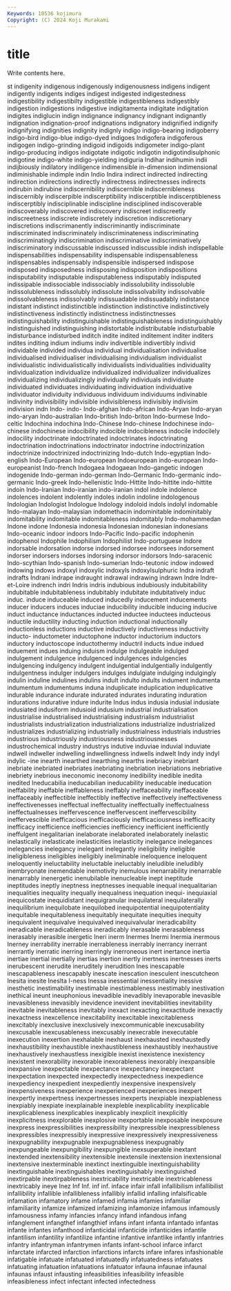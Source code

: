 ```yaml
---
Keywords: 10536 kojimura
Copyright: (C) 2024 Koji Murakami
---
```


# title

Write contents here.



st indigenity indigenous indigenously indigenousness indigens
indigent indigently indigents indiges indigest indigested indigestedness indigestibility indigestibilty indigestible
indigestibleness indigestibly indigestion indigestions indigestive indigitamenta indigitate indigitation indigites indiglucin
indign indignance indignancy indignant indignantly indignation indignation-proof indignations indignatory indignified
indignify indignifying indignities indignity indignly indigo indigo-bearing indigoberry indigo-bird indigo-blue
indigo-dyed indigoes Indigofera indigoferous indigogen indigo-grinding indigoid indigoids indigometer indigo-plant
indigo-producing indigos indigotate indigotic indigotin indigotindisulphonic indigotine indigo-white indigo-yielding indiguria
Indihar indihumin indii indijbiously indilatory indiligence indimensible in-dimension indimensional indiminishable
indimple indin Indio Indira indirect indirected indirecting indirection indirections indirectly
indirectness indirectnesses indirects indirubin indirubine indiscernibility indiscernible indiscernibleness indiscernibly indiscerpible
indiscerptibility indiscerptible indiscerptibleness indiscerptibly indisciplinable indiscipline indisciplined indiscoverable indiscoverably indiscovered
indiscovery indiscreet indiscreetly indiscreetness indiscrete indiscretely indiscretion indiscretionary indiscretions indiscrimanently
indiscriminantly indiscriminate indiscriminated indiscriminately indiscriminateness indiscriminating indiscriminatingly indiscrimination indiscriminative indiscriminatively
indiscriminatory indiscussable indiscussed indiscussible indish indispellable indispensabilities indispensability indispensable indispensableness
indispensables indispensably indispensible indispersed indispose indisposed indisposedness indisposing indisposition indispositions
indisputability indisputable indisputableness indisputably indisputed indissipable indissociable indissociably indissolubility indissoluble
indissolubleness indissolubly indissolute indissolvability indissolvable indissolvableness indissolvably indissuadable indissuadably indistance
indistant indistinct indistinctible indistinction indistinctive indistinctively indistinctiveness indistinctly indistinctness indistinctnesses
indistinguishability indistinguishable indistinguishableness indistinguishably indistinguished indistinguishing indistortable indistributable indisturbable indisturbance
indisturbed inditch indite indited inditement inditer inditers indites inditing indium
indiums indiv indivertible indivertibly individ individable individed individua individual individualisation
individualise individualised individualiser individualising individualism individualist individualistic individualistically individualists individualities
individuality individualization individualize individualized individualizer individualizes individualizing individualizingly individually individuals
individuate individuated individuates individuating individuation individuative individuator individuity individuous individuum
individuums indivinable indivinity indivisibility indivisible indivisibleness indivisibly indivisim indivision indn
Indo- indo- Indo-afghan Indo-african Indo-Aryan Indo-aryan indo-aryan Indo-australian Indo-british Indo-briton
Indo-burmese Indo-celtic Indochina indochina Indo-Chinese Indo-chinese Indochinese indo-chinese indochinese indocibility
indocible indocibleness indocile indocilely indocility indoctrinate indoctrinated indoctrinates indoctrinating indoctrination
indoctrinations indoctrinator indoctrine indoctrinization indoctrinize indoctrinized indoctrinizing Indo-dutch Indo-egyptian Indo-english
Indo-European Indo-european Indoeuropean indo-european Indo-europeanist Indo-french Indogaea Indogaean Indo-gangetic indogen
indogenide Indo-german indo-german Indo-Germanic Indo-germanic indo-germanic Indo-greek Indo-hellenistic Indo-Hittite Indo-hittite
indo-hittite indoin Indo-Iranian Indo-iranian indo-iranian indol indole indolence indolences indolent
indolently indoles indolin indoline indologenous Indologian Indologist Indologue Indology indoloid
indols indolyl indomable Indo-malayan Indo-malaysian indomethacin indominitable indominitably indomitability indomitable
indomitableness indomitably Indo-mohammedan Indone indone Indonesia indonesia Indonesian indonesian indonesians
Indo-oceanic indoor indoors Indo-Pacific Indo-pacific indophenin indophenol Indophile Indophilism Indophilist
Indo-portuguese Indore indorsable indorsation indorse indorsed indorsee indorsees indorsement indorser
indorsers indorses indorsing indorsor indorsors Indo-saracenic Indo-scythian Indo-spanish Indo-sumerian Indo-teutonic
indow indowed indowing indows indoxyl indoxylic indoxyls indoxylsulphuric Indra indraft
indrafts Indrani indrape indraught indrawal indrawing indrawn Indre Indre-et-Loire indrench
indri Indris indris indubious indubiously indubitability indubitable indubitableness indubitably indubitate
indubitatively induc induc. induce induceable induced inducedly inducement inducements inducer
inducers induces induciae inducibility inducible inducing inducive induct inductance inductances
inducted inductee inductees inducteous inductile inductility inducting induction inductional inductionally
inductionless inductions inductive inductively inductiveness inductivity inducto- inductometer inductophone inductor
inductorium inductors inductory inductoscope inductothermy inductril inducts indue indued induement
indues induing induism indulge indulgeable indulged indulgement indulgence indulgenced indulgences
indulgencies indulgencing indulgency indulgent indulgential indulgentially indulgently indulgentness indulger indulgers
indulges indulgiate indulging indulgingly indulin induline indulines indulins indult indulto
indults indument indumenta indumentum indumentums induna induplicate induplication induplicative indurable
indurance indurate indurated indurates indurating induration indurations indurative indure indurite
Indus indus indusia indusial indusiate indusiated indusiform indusioid indusium industrial
industrialisation industrialise industrialised industrialising industrialism industrialist industrialists industrialization industrializations industrialize
industrialized industrializes industrializing industrially industrialness industrials industries industrious industriously industriousness
industriousnesses industrochemical industry industrys indutive induviae induvial induviate indwell indweller
indwelling indwellingness indwells indwelt Indy indy indyl indylic -ine inearth
inearthed inearthing inearths inebriacy inebriant inebriate inebriated inebriates inebriating inebriation
inebriations inebriative inebriety inebrious ineconomic ineconomy inedibility inedible inedita inedited
Ineducabilia ineducabilian ineducability ineducable ineducation ineffability ineffable ineffableness ineffably ineffaceability
ineffaceable ineffaceably ineffectible ineffectibly ineffective ineffectively ineffectiveness ineffectivenesses ineffectual ineffectuality
ineffectually ineffectualness ineffectualnesses ineffervescence ineffervescent ineffervescibility ineffervescible inefficacious inefficaciously inefficaciousness
inefficacity inefficacy inefficience inefficiencies inefficiency inefficient inefficiently ineffulgent inegalitarian inelaborate
inelaborated inelaborately inelastic inelastically inelasticate inelasticities inelasticity inelegance inelegances inelegancies
inelegancy inelegant inelegantly ineligibility ineligible ineligibleness ineligibles ineligibly ineliminable ineloquence
ineloquent ineloquently ineluctability ineluctable ineluctably ineludible ineludibly inembryonate inemendable inemotivity
inemulous inenarrability inenarrable inenarrably inenergetic inenubilable inenucleable inept ineptitude ineptitudes
ineptly ineptness ineptnesses inequable inequal inequalitarian inequalities inequality inequally inequalness
inequation inequi- inequiaxial inequicostate inequidistant inequigranular inequilateral inequilaterally inequilibrium inequilobate
inequilobed inequipotential inequipotentiality inequitable inequitableness inequitably inequitate inequities inequity inequivalent
inequivalve inequivalved inequivalvular ineradicability ineradicable ineradicableness ineradicably inerasable inerasableness inerasably
inerasible inergetic Ineri inerm Inermes Inermi Inermia inermous Inerney inerrability
inerrable inerrableness inerrably inerrancy inerrant inerrantly inerratic inerring inerringly inerroneous
inert inertance inertia inertiae inertial inertially inertias inertion inertly inertness
inertnesses inerts inerubescent inerudite ineruditely inerudition Ines inescapable inescapableness inescapably
inescate inescation inesculent inescutcheon Inesita inesite Ineslta I-ness Inessa inessential
inessentiality inessive inesthetic inestimability inestimable inestimableness inestimably inestivation inethical ineunt
ineuphonious inevadible inevadibly inevaporable inevasible inevasibleness inevasibly inevidence inevident inevitabilities
inevitability inevitable inevitableness inevitably inexact inexacting inexactitude inexactly inexactness inexcellence
inexcitability inexcitable inexcitableness inexcitably inexclusive inexclusively inexcommunicable inexcusability inexcusable inexcusableness
inexcusably inexecrable inexecutable inexecution inexertion inexhalable inexhaust inexhausted inexhaustedly inexhaustibility
inexhaustible inexhaustibleness inexhaustibly inexhaustive inexhaustively inexhaustless inexigible inexist inexistence inexistency
inexistent inexorability inexorable inexorableness inexorably inexpansible inexpansive inexpectable inexpectance inexpectancy
inexpectant inexpectation inexpected inexpectedly inexpectedness inexpedience inexpediency inexpedient inexpediently inexpensive
inexpensively inexpensiveness inexperience inexperienced inexperiences inexpert inexpertly inexpertness inexpertnesses inexperts
inexpiable inexpiableness inexpiably inexpiate inexplainable inexpleble inexplicability inexplicable inexplicableness inexplicables
inexplicably inexplicit inexplicitly inexplicitness inexplorable inexplosive inexportable inexposable inexposure inexpress
inexpressibilities inexpressibility inexpressible inexpressibleness inexpressibles inexpressibly inexpressive inexpressively inexpressiveness inexpugnability
inexpugnable inexpugnableness inexpugnably inexpungeable inexpungibility inexpungible inexsuperable inextant inextended inextensibility
inextensible inextensile inextension inextensional inextensive inexterminable inextinct inextinguible inextinguishability inextinguishable
inextinguishables inextinguishably inextinguished inextirpable inextirpableness inextricability inextricable inextricableness inextricably ineye
Inez Inf Inf. inf inf. inface infair infall infallibilism infallibilist
infallibility infallible infallibleness infallibly infallid infalling infalsificable infamation infamatory infame
infamed infamia infamies infamiliar infamiliarity infamize infamized infamizing infamonize infamous
infamously infamousness infamy infancies infancy infand infandous infang infanglement infangthef
infangthief infans infant infanta infantado infantas infante infantes infanthood infanticidal
infanticide infanticides infantile infantilism infantility infantilize infantine infantive infantlike infantly
infantries infantry infantryman infantrymen infants infant-school infarce infarct infarctate infarcted
infarction infarctions infarcts infare infares infashionable infatigable infatuate infatuated infatuatedly
infatuatedness infatuates infatuating infatuation infatuations infatuator infauna infaunae infaunal infaunas
infaust infausting infeasibilities infeasibility infeasible infeasibleness infect infectant infected infectedness
